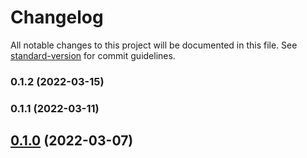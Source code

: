 # Changelog

All notable changes to this project will be documented in this file. See [standard-version](https://github.com/conventional-changelog/standard-version) for commit guidelines.

### 0.1.2 (2022-03-15)

### 0.1.1 (2022-03-11)

## [0.1.0](https://github.com/haiilo/catalyst/compare/@haiilo/catalyst-icons/v0.0.14...@haiilo/catalyst-icons/v0.1.0) (2022-03-07)
